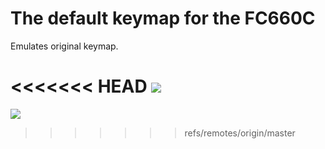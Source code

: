 # The default keymap for the FC660C

Emulates original keymap.

<<<<<<< HEAD
![](https://i.imgur.com/fg89nez.jpg)
=======
![](https://i.imgur.com/fg89nez.jpg)
>>>>>>> refs/remotes/origin/master
